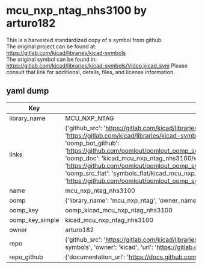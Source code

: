# mcu_nxp_ntag_nhs3100 by arturo182  
This is a harvested standardized copy of a symbol from github.  
The original project can be found at:  
https://gitlab.com/kicad/libraries/kicad-symbols  
The original symbol can be found in:
https://gitlab.com/kicad/libraries/kicad-symbols/Video.kicad_sym
Please consult that link for additional, details, files, and license information.  
## yaml dump  
| Key | Value |  
| --- | --- |  
| library_name | MCU_NXP_NTAG |  
| links | {'github_src': 'https://gitlab.com/kicad/libraries/kicad-symbols/Video.kicad_sym', 'github_src_repo': 'https://gitlab.com/kicad/libraries/kicad-symbols', 'oomp_bot': 'kicad_mcu_nxp_ntag_nhs3100/working', 'oomp_bot_github': 'https://github.com/oomlout/oomlout_oomp_symbol_bot/tree/main/kicad_mcu_nxp_ntag_nhs3100/working', 'oomp_doc': 'kicad_mcu_nxp_ntag_nhs3100/working', 'oomp_doc_github': 'https://github.com/oomlout/oomlout_oomp_symbol_doc/tree/main/kicad_mcu_nxp_ntag_nhs3100/working', 'oomp_src_flat': 'symbols_flat/kicad_mcu_nxp_ntag_nhs3100/working', 'oomp_src_flat_github': 'https://github.com/oomlout/oomlout_oomp_symbol_src/tree/main/kicad_mcu_nxp_ntag_nhs3100/working'} |  
| name | mcu_nxp_ntag_nhs3100 |  
| oomp | {'library_name': 'mcu_nxp_ntag', 'owner_name': 'kicad', 'symbol_name': 'mcu_nxp_ntag_nhs3100'} |  
| oomp_key | oomp_kicad_mcu_nxp_ntag_nhs3100 |  
| oomp_key_simple | kicad_mcu_nxp_ntag_nhs3100 |  
| owner | arturo182 |  
| repo | {'github_src': 'https://gitlab.com/kicad/libraries/kicad-symbols/Video.kicad_sym', 'name': 'libraries/kicad-symbols', 'owner': 'kicad', 'url': 'https://gitlab.com/kicad/libraries/kicad-symbols'} |  
| repo_github | {'documentation_url': 'https://docs.github.com/rest/repos/repos#get-a-repository', 'message': 'Not Found'} |  

